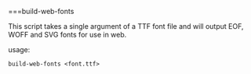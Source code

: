 ===build-web-fonts

This script takes a single argument of a TTF font file and will output EOF, WOFF and SVG fonts for use in web.

usage:

```
build-web-fonts <font.ttf>

